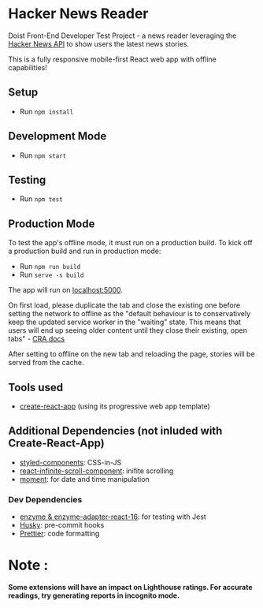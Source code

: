 # Hacker News Reader

Doist Front-End Developer Test Project - a news reader leveraging the [Hacker News API](https://github.com/HackerNews/API) to show users the latest news stories.

This is a fully responsive mobile-first React web app with offline capabilities!

## Setup 
- Run `npm install`

## Development Mode
- Run `npm start`

## Testing 
- Run `npm test`

## Production Mode
To test the app's offline mode, it must run on a production build. To kick off a production build and run in production mode:
- Run `npm run build`
- Run `serve -s build`

The app will run on [localhost:5000](http://localhost:5000/). 

On first load, please duplicate the tab and close the existing one before setting the network to offline as the "default behaviour is to conservatively keep the updated service worker in the "waiting" state. This means that users will end up seeing older content until they close their existing, open tabs" - [CRA docs](https://create-react-app.dev/docs/making-a-progressive-web-app/#offline-first-considerations)

After setting to offline on the new tab and reloading the page, stories will be served from the cache. 

## Tools used
- [create-react-app](https://create-react-app.dev/docs/making-a-progressive-web-app/) (using its progressive web app template)

## Additional Dependencies (not inluded with Create-React-App)

- [styled-components](https://styled-components.com/docs): CSS-in-JS
- [react-infinite-scroll-component](https://react-infinite-scroll-component.netlify.app/?path=/story/*): inifite scrolling
- [moment](https://momentjs.com/): for date and time manipulation

### Dev Dependencies 
- [enzyme & enzyme-adapter-react-16](https://enzymejs.github.io/enzyme/): for testing with Jest
- [Husky](https://typicode.github.io/husky/#/): pre-commit hooks
- [Prettier](https://prettier.io/): code formatting

# Note :
**Some extensions will have an impact on Lighthouse ratings. For accurate readings, try generating reports in incognito mode.**